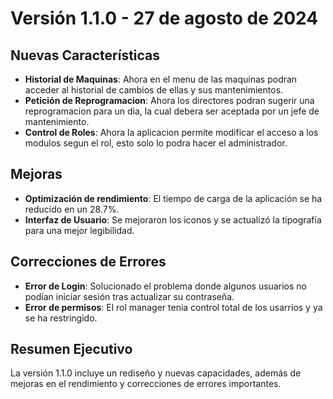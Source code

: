 # Versión 1.1.0 - 27 de agosto de 2024

## Nuevas Características

- **Historial de Maquinas**: Ahora en el menu de las maquinas podran acceder al historial de cambios de ellas y sus mantenimientos.
- **Petición de Reprogramacion**: Ahora los directores podran sugerir una reprogramacion para un dia, la cual debera ser aceptada por un jefe de mantenimiento.
- **Control de Roles**: Ahora la aplicacion permite modificar el acceso a los modulos segun el rol, esto solo lo podra hacer el administrador.

## Mejoras

- **Optimización de rendimiento**: El tiempo de carga de la aplicación se ha reducido en un 28.7%.
- **Interfaz de Usuario**: Se mejoraron los iconos y se actualizó la tipografía para una mejor legibilidad.

## Correcciones de Errores

- **Error de Login**: Solucionado el problema donde algunos usuarios no podían iniciar sesión tras actualizar su contraseña.
- **Error de permisos**: El rol manager tenia control total de los usarrios y ya se ha restringido.

## Resumen Ejecutivo

La versión 1.1.0 incluye un rediseño y nuevas capacidades, además de mejoras en el rendimiento y correcciones de errores importantes.
